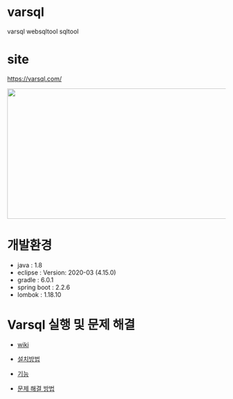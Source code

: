 # varsql
varsql websqltool sqltool 

# site
<https://varsql.com/>

<p>
<img src="https://i.ytimg.com/an_webp/PxbI65AQ6dU/mqdefault_6s.webp?du=3000&sqp=CJPQuJcG&rs=AOn4CLBeBsrU8fOg7ClZgQ3ZPlwaTbF-9Q" width="600px" height="300px" align="center">
</p>

# 개발환경
- java : 1.8
- eclipse : Version: 2020-03 (4.15.0)
- gradle : 6.0.1
- spring boot : 2.2.6
- lombok : 1.18.10


# Varsql 실행 및 문제 해결
- [wiki](https://github.com/varsqlinfo/varsql/wiki/)

- [설치방법](https://github.com/varsqlinfo/varsql/wiki/Varsql-%EC%8B%A4%ED%96%89)

- [기능](https://github.com/varsqlinfo/varsql/wiki/%EA%B8%B0%EB%8A%A5)

- [문제 해결 방법](https://github.com/varsqlinfo/varsql/wiki/%EB%AC%B8%EC%A0%9C-%ED%95%B4%EA%B2%B0-%EB%B0%A9%EB%B2%95)


